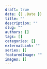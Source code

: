 ```yaml
---
draft: true
date: {{ .Date }}
title: ""
description: ""
slug: ""
authors: []
tags: []
categories: []
externalLink: ""
series: []
featuredImage: ""
images: []
---
```

